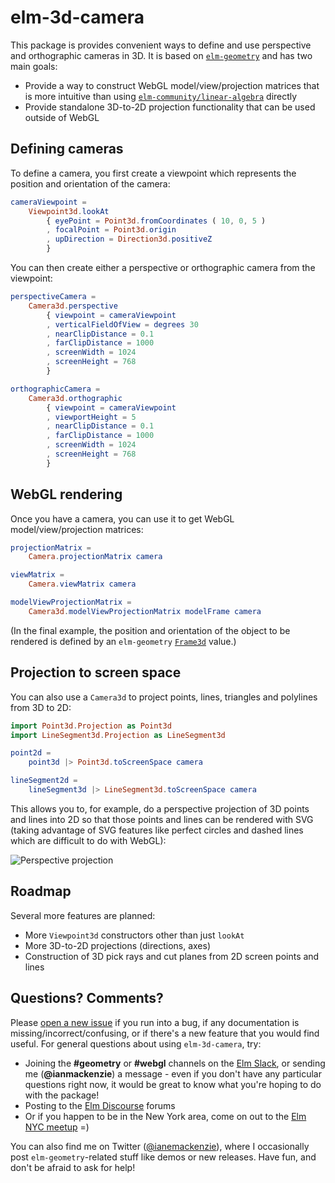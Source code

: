 # elm-3d-camera

This package is provides convenient ways to define and use perspective and
orthographic cameras in 3D. It is based on [`elm-geometry`](http://package.elm-lang.org/packages/ianmackenzie/elm-geometry/latest)
and has two main goals:

  - Provide a way to construct WebGL model/view/projection matrices that is more
    intuitive than using [`elm-community/linear-algebra`](http://package.elm-lang.org/packages/elm-community/linear-algebra/latest)
    directly
  - Provide standalone 3D-to-2D projection functionality that can be used
    outside of WebGL

## Defining cameras

To define a camera, you first create a viewpoint which represents the position
and orientation of the camera:

```elm
cameraViewpoint =
    Viewpoint3d.lookAt
        { eyePoint = Point3d.fromCoordinates ( 10, 0, 5 )
        , focalPoint = Point3d.origin
        , upDirection = Direction3d.positiveZ
        }
```

You can then create either a perspective or orthographic camera from the
viewpoint:

```elm
perspectiveCamera =
    Camera3d.perspective
        { viewpoint = cameraViewpoint
        , verticalFieldOfView = degrees 30
        , nearClipDistance = 0.1
        , farClipDistance = 1000
        , screenWidth = 1024
        , screenHeight = 768
        }

orthographicCamera =
    Camera3d.orthographic
        { viewpoint = cameraViewpoint
        , viewportHeight = 5
        , nearClipDistance = 0.1
        , farClipDistance = 1000
        , screenWidth = 1024
        , screenHeight = 768
        }
```

## WebGL rendering

Once you have a camera, you can use it to get WebGL model/view/projection
matrices:

```elm
projectionMatrix =
    Camera.projectionMatrix camera

viewMatrix =
    Camera.viewMatrix camera

modelViewProjectionMatrix =
    Camera3d.modelViewProjectionMatrix modelFrame camera
```

(In the final example, the position and orientation of the object to be
rendered is defined by an `elm-geometry` [`Frame3d`](http://package.elm-lang.org/packages/ianmackenzie/elm-geometry/latest/Frame3d)
value.)

## Projection to screen space

You can also use a `Camera3d` to project points, lines, triangles and polylines
from 3D to 2D:

```elm
import Point3d.Projection as Point3d
import LineSegment3d.Projection as LineSegment3d

point2d =
    point3d |> Point3d.toScreenSpace camera

lineSegment2d =
    lineSegment3d |> LineSegment3d.toScreenSpace camera
```

This allows you to, for example, do a perspective projection of 3D points and
lines into 2D so that those points and lines can be rendered with SVG (taking
advantage of SVG features like perfect circles and dashed lines which are
difficult to do with WebGL):

![Perspective projection](https://ianmackenzie.github.io/elm-3d-camera/1.0.0/projection.png)

## Roadmap

Several more features are planned:

  - More `Viewpoint3d` constructors other than just `lookAt`
  - More 3D-to-2D projections (directions, axes)
  - Construction of 3D pick rays and cut planes from 2D screen points and lines

## Questions? Comments?

Please [open a new issue](https://github.com/ianmackenzie/elm-3d-camera/issues) if you
run into a bug, if any documentation is missing/incorrect/confusing, or if
there's a new feature that you would find useful. For general questions about
using `elm-3d-camera`, try:

  - Joining the **#geometry** or **#webgl** channels on the [Elm Slack](http://elmlang.herokuapp.com/),
    or sending me (**@ianmackenzie**) a message - even if you don't have any
    particular questions right now, it would be great to know what you're hoping
    to do with the package!
  - Posting to the [Elm Discourse](https://discourse.elm-lang.org/) forums
  - Or if you happen to be in the New York area, come on out to the
    [Elm NYC meetup](https://www.meetup.com/Elm-NYC/) =)

You can also find me on Twitter ([@ianemackenzie](https://twitter.com/ianemackenzie)),
where I occasionally post `elm-geometry`-related stuff like demos or new
releases. Have fun, and don't be afraid to ask for help!
